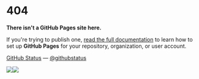 # 404

**There isn't a GitHub Pages site here.**

If you're trying to publish one,
[read the full documentation](https://help.github.com/pages/)
to learn how to set up **GitHub Pages**
for your repository, organization, or user account.


[GitHub Status](https://githubstatus.com/) —
[@githubstatus](https://twitter.com/githubstatus)

[![](<Base64-Image-Removed>)](https://www.chancewemeet.com/)[![](<Base64-Image-Removed>)](https://www.chancewemeet.com/)